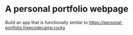 # A personal portfolio webpage
Build an app that is functionally similar to https://personal-portfolio.freecodecamp.rocks